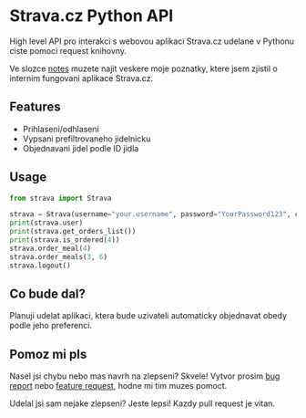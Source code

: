 # Strava.cz Python API

High level API pro interakci s webovou aplikaci Strava.cz udelane v Pythonu ciste pomoci request knihovny.

Ve slozce [notes](https://github.com/jsem-nerad/strava-cz-python/tree/main/notes) muzete najit veskere moje poznatky, ktere jsem zjistil o internim fungovani aplikace Strava.cz.

## Features
- Prihlaseni/odhlaseni
- Vypsani prefiltrovaneho jidelnicku 
- Objednavani jidel podle ID jidla


## Usage

```python
from strava import Strava

strava = Strava(username="your.username", password="YourPassword123", canteen_number="3753")
print(strava.user)
print(strava.get_orders_list())
print(strava.is_ordered(4))
strava.order_meal(4)
strava.order_meals(3, 6)
strava.logout()
```

## Co bude dal?

Planuji udelat aplikaci, ktera bude uzivateli automaticky objednavat obedy podle jeho preferenci.


## Pomoz mi pls

Nasel jsi chybu nebo mas navrh na zlepseni? Skvele! Vytvor prosim [bug report](https://github.com/jsem-nerad/strava-cz-python/issues/new?labels=bug) nebo [feature request](https://github.com/jsem-nerad/strava-cz-python/issues/new?labels=enhancement), hodne mi tim muzes pomoct.

Udelal jsi sam nejake zlepseni? Jeste lepsi! Kazdy pull request je vitan.




